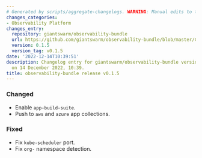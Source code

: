 ```yaml
---
# Generated by scripts/aggregate-changelogs. WARNING: Manual edits to this files will be overwritten.
changes_categories:
- Observability Platform
changes_entry:
  repository: giantswarm/observability-bundle
  url: https://github.com/giantswarm/observability-bundle/blob/master/CHANGELOG.md#015---2022-12-14
  version: 0.1.5
  version_tag: v0.1.5
date: '2022-12-14T10:39:51'
description: Changelog entry for giantswarm/observability-bundle version 0.1.5, published
  on 14 December 2022, 10:39.
title: observability-bundle release v0.1.5
---
```


### Changed
- Enable `app-build-suite`.
- Push to `aws` and `azure` app collections.
### Fixed
- Fix `kube-scheduler` port.
- Fix `org-` namespace detection.
